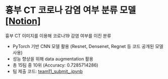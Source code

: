 # 흉부 CT 코로나 감염 여부 분류 모델 [[Notion]](https://salty-reward-0b7.notion.site/CT-f85a33d1ab3c4827a948675f698ff928)
흉부 CT 이미지를 이용해 코로나19 감염 여부를 이진 분류
- PyTorch 기반 CNN 모델 활용 (Resnet, Densenet, Regnet 등 코드 공개된 모델 사용)
- 성능 향상을 위해 data augmentation 활용
- 총 15팀 중 10위 (Accuracy: 0.7285714286)
- 팀 제출 코드: [team11_submit_.ipynb](https://github.com/jmkim0/yd_aiconnect/blob/main/2-Team_Competition/1-covid_ct/team11_submit_.ipynb)